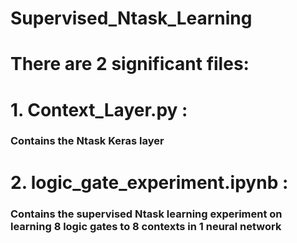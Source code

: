# Supervised_Ntask_Learning 


# There are 2 significant files:

# 1. Context_Layer.py : 
  ### Contains the Ntask Keras layer
# 2. logic_gate_experiment.ipynb : 
  ### Contains the supervised Ntask learning experiment on learning 8 logic gates to 8 contexts in 1 neural network
